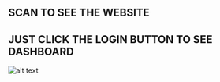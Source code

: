 ## SCAN TO SEE THE WEBSITE
## JUST CLICK THE LOGIN BUTTON TO SEE DASHBOARD

![alt text](https://github.com/Sugarcothe/mobilefirstBankAPP/blob/main/whallete?raw=true)

